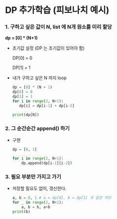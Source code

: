 # DP 추가학습 (피보나치 예시)

### 1. 구하고 싶은 값이 N, list 에 N개 원소를 미리 할당

**dp = [0] * (N+1)**

- 초기값 설정 (DP 는 초기값이 있어야 함)

  DP[0] = 0

  DP[1] = 1

- 내가 구하고 싶은 N 까지 loop

   ```python
  dp = [0] * (N + 1)
  dp[0] = 0
  dp[1] = 1
  for i in range(2, N+1):
      dp[i] = dp[i-1] + dp[i-2]
  
  print(dp[N])
  ```

  

### 2. 그 순간순간 append() 하기

- 구현

  ````python
  dp = [0, 1]
  
  for i in range(2, N+1):
      dp.append(dp[i-1][i-2])
  ````

  

### 3.  필요 부분만 가지고 가기

- 저장할 필요도 없이, 갱신한다.

  ```python
  a, b = 0, 1 # a = dp[0], b = dp[1] 과 같은 의미
  for _ in range(2, N+1):
      a, b = b, a+b
  print(b)
  ```

  